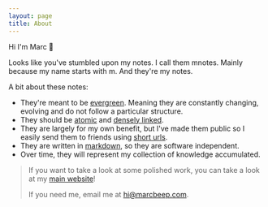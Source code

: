 ```yaml
---
layout: page
title: About
---
```


Hi I'm Marc 🙂

Looks like you've stumbled upon my notes. I call them mnotes.
Mainly because my name starts with m. And they're my notes.

A bit about these notes:
* They're meant to be [evergreen](https://notes.andymatuschak.org/Evergreen_note-writing_as_fundamental_unit_of_knowledge_work).
Meaning they are constantly changing, evolving and do not follow a particular structure.
* They should be [atomic](https://notes.andymatuschak.org/Evergreen_notes_should_be_atomic) and [densely linked](https://notes.andymatuschak.org/z2HUE4ABbQjUNjrNemvkTCsLa1LPDRuwh1tXC).
* They are largely for my own benefit, but I've made them public so I easily send
them to friends using [short urls](https://sive.rs/su).
* They are written in [markdown](https://sive.rs/plaintext), so they are software independent.
* Over time, they will represent my collection of knowledge accumulated.

>
> If you want to take a look at some polished work, you can take a look at my [main website](https://www.marcbeep.com)!
>
> If you need me, email me at hi@marcbeep.com.
